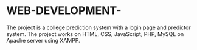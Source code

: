 # WEB-DEVELOPMENT-
The project is a college prediction system with a login page and predictor system. The project works on HTML, CSS, JavaScript, PHP, MySQL on Apache server using XAMPP.
